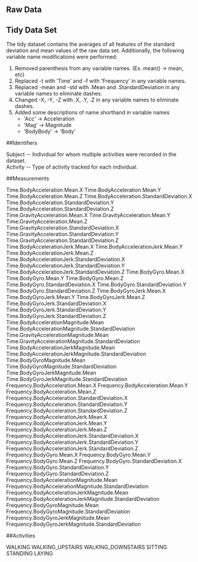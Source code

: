 ## Raw Data

## Tidy Data Set

The tidy dataset contains the averages of all features of the standard deviation and mean values of the raw data set.
Additionally, the following variable name modifications were performed:

1. Removed parenthesis from any variable names.  (Ex. mean() -> mean, etc)
2. Replaced -t with 'Time' and -f with 'Frequency' in any variable names.
3. Replaced -mean and -std with .Mean and .StandardDeviation in any variable names to eliminate dashes.
4. Changed -X, -Y, -Z with .X, .Y, .Z in any variable names to eliminate dashes.
5. Added some descriptions of name shorthand in variable names
    + 'Acc' -> Acceleration
    + 'Mag' -> Magnitude
    + 'BodyBody' -> 'Body'


##Identifiers

Subject  --  Individual for whom multiple activities were recorded in the dataset.  
Activity --  Type of activity tracked for each individual. 

##Measurements

Time.BodyAcceleration.Mean.X
Time.BodyAcceleration.Mean.Y
Time.BodyAcceleration.Mean.Z
Time.BodyAcceleration.StandardDeviation.X
Time.BodyAcceleration.StandardDeviation.Y
Time.BodyAcceleration.StandardDeviation.Z
Time.GravityAcceleration.Mean.X
Time.GravityAcceleration.Mean.Y
Time.GravityAcceleration.Mean.Z
Time.GravityAcceleration.StandardDeviation.X
Time.GravityAcceleration.StandardDeviation.Y
Time.GravityAcceleration.StandardDeviation.Z
Time.BodyAccelerationJerk.Mean.X
Time.BodyAccelerationJerk.Mean.Y
Time.BodyAccelerationJerk.Mean.Z
Time.BodyAccelerationJerk.StandardDeviation.X
Time.BodyAccelerationJerk.StandardDeviation.Y
Time.BodyAccelerationJerk.StandardDeviation.Z
Time.BodyGyro.Mean.X
Time.BodyGyro.Mean.Y
Time.BodyGyro.Mean.Z
Time.BodyGyro.StandardDeviation.X
Time.BodyGyro.StandardDeviation.Y
Time.BodyGyro.StandardDeviation.Z
Time.BodyGyroJerk.Mean.X
Time.BodyGyroJerk.Mean.Y
Time.BodyGyroJerk.Mean.Z
Time.BodyGyroJerk.StandardDeviation.X
Time.BodyGyroJerk.StandardDeviation.Y
Time.BodyGyroJerk.StandardDeviation.Z
Time.BodyAccelerationMagnitude.Mean
Time.BodyAccelerationMagnitude.StandardDeviation
Time.GravityAccelerationMagnitude.Mean
Time.GravityAccelerationMagnitude.StandardDeviation
Time.BodyAccelerationJerkMagnitude.Mean
Time.BodyAccelerationJerkMagnitude.StandardDeviation
Time.BodyGyroMagnitude.Mean
Time.BodyGyroMagnitude.StandardDeviation
Time.BodyGyroJerkMagnitude.Mean
Time.BodyGyroJerkMagnitude.StandardDeviation
Frequency.BodyAcceleration.Mean.X
Frequency.BodyAcceleration.Mean.Y
Frequency.BodyAcceleration.Mean.Z
Frequency.BodyAcceleration.StandardDeviation.X
Frequency.BodyAcceleration.StandardDeviation.Y
Frequency.BodyAcceleration.StandardDeviation.Z
Frequency.BodyAccelerationJerk.Mean.X
Frequency.BodyAccelerationJerk.Mean.Y
Frequency.BodyAccelerationJerk.Mean.Z
Frequency.BodyAccelerationJerk.StandardDeviation.X
Frequency.BodyAccelerationJerk.StandardDeviation.Y
Frequency.BodyAccelerationJerk.StandardDeviation.Z
Frequency.BodyGyro.Mean.X
Frequency.BodyGyro.Mean.Y
Frequency.BodyGyro.Mean.Z
Frequency.BodyGyro.StandardDeviation.X
Frequency.BodyGyro.StandardDeviation.Y
Frequency.BodyGyro.StandardDeviation.Z
Frequency.BodyAccelerationMagnitude.Mean
Frequency.BodyAccelerationMagnitude.StandardDeviation
Frequency.BodyAccelerationJerkMagnitude.Mean
Frequency.BodyAccelerationJerkMagnitude.StandardDeviation
Frequency.BodyGyroMagnitude.Mean
Frequency.BodyGyroMagnitude.StandardDeviation
Frequency.BodyGyroJerkMagnitude.Mean
Frequency.BodyGyroJerkMagnitude.StandardDeviation


##Activities

WALKING
WALKING_UPSTAIRS
WALKING_DOWNSTAIRS
SITTING
STANDING
LAYING
